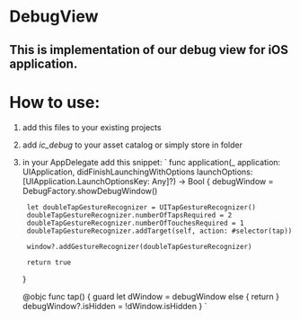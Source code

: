 # DebugView
This is implementation of our debug view for iOS application. 
---

# How to use:
1. add this files to your existing projects
2. add *ic_debug* to your asset catalog or simply store in folder
3. in your AppDelegate add this snippet:
`
   func application(_ application: UIApplication,
                     didFinishLaunchingWithOptions launchOptions: [UIApplication.LaunchOptionsKey: Any]?) -> Bool {
        debugWindow = DebugFactory.showDebugWindow()
        
        let doubleTapGestureRecognizer = UITapGestureRecognizer()
        doubleTapGestureRecognizer.numberOfTapsRequired = 2
        doubleTapGestureRecognizer.numberOfTouchesRequired = 1
        doubleTapGestureRecognizer.addTarget(self, action: #selector(tap))
        
        window?.addGestureRecognizer(doubleTapGestureRecognizer)

        return true
    }
    
    @objc func tap() {
        guard let dWindow = debugWindow else { return }
        debugWindow?.isHidden = !dWindow.isHidden
    }
`
